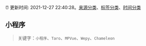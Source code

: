 :alarm_clock: 更新时间: 2021-12-27 22:40:28。[来源分类](../README.md)、[标签分类](../TAGS.md)、[时间分类](../TIMELINE.md)

## 小程序


> 关键字：`小程序`、`Taro`、`MPVue`、`Wepy`、`Chameleon`


